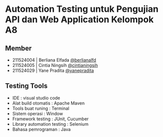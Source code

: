 # Automation Testing untuk Pengujian API dan Web Application Kelompok A8

## Member

- 211524004 | Berliana Elfada [@berlianalfd](https://github.com/berlianalfd)
- 211524005 | Cintia Ningsih [@cintianingsih](https://github.com/cintianingsih)
- 211524029 | Yane Pradita [@yanepradita](https://github.com/yanepradita)

## Testing Tools

- IDE : visual studio code
- Alat build otomatis : Apache Maven
- Tools buat runing : Terminal
- Sistem operasi : Window
- Framework testing : JUnit, Cucumber 
- Library automation testing : Selenium
- Bahasa pemrograman : Java
